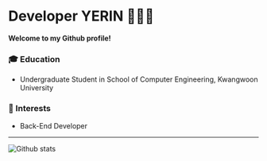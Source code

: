 # Developer YERIN 👩🏻‍💻

**Welcome to my Github profile!**  


### :mortar_board: Education 
- Undergraduate Student in School of Computer Engineering, Kwangwoon University 

### 🌟 Interests
- Back-End Developer

------
![Github stats](https://github-readme-stats.vercel.app/api?username=rinrin529&show_icons=true&hide_border=true) 
